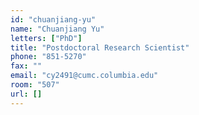 ```yaml
---
id: "chuanjiang-yu"
name: "Chuanjiang Yu"
letters: ["PhD"]
title: "Postdoctoral Research Scientist"
phone: "851-5270"
fax: ""
email: "cy2491@cumc.columbia.edu"
room: "507"
url: []
---
```

